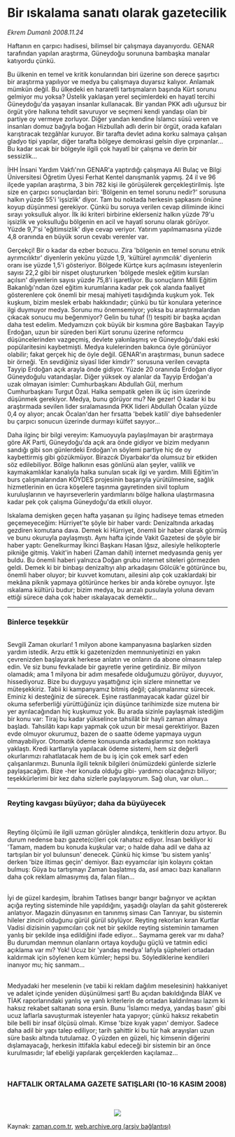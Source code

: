# Bir ıskalama sanatı olarak gazetecilik

*Ekrem Dumanlı 2008.11.24*

<tr><td class="metin" colspan="2" style="padding-top: 20px; padding-left: 5px; padding-right: 10px;">Haftanın en çarpıcı hadisesi, bilimsel bir çalışmaya dayanıyordu. GENAR tarafından yapılan araştırma, Güneydoğu sorununa bambaşka manalar katıyordu çünkü.</td></tr><tr><td class="metin" colspan="2" style="padding-top: 20px; padding-left: 5px; padding-right: 10px;"><p> Bu ülkenin en temel ve kritik konularından biri üzerine son derece şaşırtıcı bir araştırma yapılıyor ve medya bu çalışmaya duyarsız kalıyor. Anlamak mümkün değil. Bu ülkedeki en hararetli tartışmaların başında Kürt sorunu gelmiyor mu yoksa? Üstelik yaklaşan yerel seçimlerdeki en hayatî tercihi Güneydoğu'da yaşayan insanlar kullanacak. Bir yandan PKK adlı uğursuz bir örgüt yöre halkına tehdit savuruyor ve seçmeni kendi yandaşı olan bir partiye oy vermeye zorluyor. Diğer yandan kendine İslamcı süsü veren ve insanları domuz bağıyla boğan Hizbullah adlı derin bir örgüt, orada kafaları karıştıracak tezgâhlar kuruyor. Bir tarafta devlet adına korku salmaya çalışan gladyo tipi yapılar, diğer tarafta bölgeye demokrasi gelsin diye çırpınanlar... Bu kadar sıcak bir bölgeyle ilgili çok hayatî bir çalışma ve derin bir sessizlik...
<p>İHH İnsani Yardım Vakfı'nın GENAR'a yaptırdığı çalışmaya Ali Bulaç ve Bilgi Üniversitesi Öğretim Üyesi Ferhat Kentel danışmanlık yapmış. 24 il ve 96 ilçede yapılan araştırma, 3 bin 782 kişi ile görüşülerek gerçekleştirilmiş. İşte size en çarpıcı sonuçlardan biri: 'Bölgenin en temel sorunu nedir?' sorusuna halkın yüzde 55'i 'işsizlik' diyor. Tam bu noktada herkesin şapkasını önüne koyup düşünmesi gerekiyor. Çünkü bu soruya verilen cevap diliminde ikinci sırayı yoksulluk alıyor. İlk iki kriteri birbirine eklerseniz halkın yüzde 79'u işsizlik ve yoksulluğu bölgenin en acil ve hayatî sorunu olarak görüyor. Yüzde 9,7'si 'eğitimsizlik' diye cevap veriyor. Yatırım yapılmamasına yüzde 4,8 oranında en büyük sorun cevabı verenler var. 



<p>Gerçekçi! Bir o kadar da ezber bozucu. Zira 'bölgenin en temel sorunu etnik ayrımcılıktır' diyenlerin yekûnu yüzde 1,9, 'kültürel ayrımcılık' diyenlerin oranı ise yüzde 1,5'i gösteriyor. Bölgede Kürtçe kurs açılmasını isteyenlerin sayısı 22,2 gibi bir nispet oluştururken 'bölgede meslek eğitim kursları açılsın' diyenlerin sayısı yüzde 75,8'i işaretliyor. Bu sonuçların Milli Eğitim Bakanlığı'ndan özel eğitim kurumlarına kadar pek çok alanda faaliyet gösterenlere çok önemli bir mesaj mahiyeti taşıdığında kuşkum yok. Tek kuşkum, bizim meslek erbabı hakkındadır; çünkü bu tür konulara yeterince ilgi duymuyor medya. Sorunu mu önemsemiyor; yoksa bu araştırmalardan çıkacak sonucu mu beğenmiyor? Gelin bu tuhaf (!) tespiti bir başka açıdan daha test edelim. Medyamızın çok büyük bir kısmına göre Başbakan Tayyip Erdoğan, uzun bir süreden beri Kürt sorunu üzerine reformcu düşüncelerinden vazgeçmiş, devlete yakınlaşmış ve Güneydoğu'daki eski popülaritesini kaybetmişti. Medya kulelerinden bakınca öyle görünüyor olabilir; fakat gerçek hiç de öyle değil. GENAR'ın araştırması, bunun sadece bir örneği. 'En sevdiğiniz siyasî lider kimdir?' sorusuna verilen cevapta Tayyip Erdoğan açık arayla önde gidiyor. Yüzde 20 oranında Erdoğan diyor Güneydoğulu vatandaşlar. Diğer yüksek oy alanlar da Tayyip Erdoğan'a uzak olmayan isimler: Cumhurbaşkanı Abdullah Gül, merhum Cumhurbaşkanı Turgut Özal. Halka sempatik gelen ilk üç isim üzerinde düşünmek gerekiyor. Medya, bunu görüyor mu? Ne gezer! O kadar ki bu araştırmada sevilen lider sıralamasında PKK lideri Abdullah Öcalan yüzde 0,4 oy alıyor; ancak Öcalan'dan her fırsatta 'bebek katili' diye bahsedenler bu çarpıcı sonucun üzerinde durmayı külfet sayıyor...


<p>Daha ilginç bir bilgi vereyim: Kamuoyuyla paylaşılmayan bir araştırmaya göre AK Parti, Güneydoğu'da açık ara önde gidiyor ve bizim medyanın sandığı gibi son günlerdeki Erdoğan'ın söylemi partiye hiç de oy kaybettirmiş gibi gözükmüyor. Birazcık Diyarbakır'da olumsuz bir etkiden söz edilebiliyor. Bölge halkının esas gönlünü alan şeyler, valilik ve kaymakamlıklar kanalıyla halka sunulan sıcak ilgi ve yardım. Milli Eğitim'in burs çalışmalarından KÖYDES projesinin başarıyla yürütülmesine, sağlık hizmetlerinin en ücra köşelere taşınma gayretinden sivil toplum kuruluşlarının ve hayırseverlerin yardımlarını bölge halkına ulaştırmasına kadar pek çok çalışma Güneydoğu'da etkili oluyor. 



<p>Iskalama demişken geçen hafta yaşanan şu ilginç hadiseye temas etmeden geçemeyeceğim: Hürriyet'te şöyle bir haber vardı: Denizaltında arkadaş gezdiren komutana dava. Demek ki Hürriyet, önemli bir haber olarak görmüş ve bunu okuruyla paylaşmıştı. Aynı hafta içinde Vakit Gazetesi de şöyle bir haber yaptı: Genelkurmay İkinci Başkanı Hasan Iğsız, ailesiyle helikopterle pikniğe gitmiş. Vakit'in haberi (Zaman dahil) internet medyasında geniş yer buldu. Bu önemli haberi yalnızca Doğan grubu internet siteleri görmezden geldi. Demek ki bir binbaşı denizaltıyı alıp arkadaşını Gölcük'e götürünce bu, önemli haber oluyor; bir kuvvet komutanı, ailesini alıp çok uzaklardaki bir mekâna piknik yapmaya götürünce herkes bir anda körebe oynuyor. İşte ıskalama kültürü budur; bizim medya, bu arızalı pusulayla yoluna devam ettiği sürece daha çok haber ıskalayacak demektir...
<p><hr/>
<p><h3>Binlerce teşekkür</h3>
<br/>Sevgili Zaman okurları! 1 milyon abone kampanyasına başlarken sizden yardım istedik. Arzu ettik ki gazetenizden memnuniyetinizi en yakın çevrenizden başlayarak herkese anlatın ve onların da abone olmasını talep edin. Ve siz bunu fevkalade bir gayretle yerine getirdiniz. Bir milyon olamadık; ama 1 milyona bir adım mesafede olduğumuzu görüyor, duyuyor, hissediyoruz. Bize bu duyguyu yaşattığınız için sizlere minnettar ve müteşekkiriz. Tabii ki kampanyamız bitmiş değil; çalışmalarımız sürecek. Eminiz ki desteğiniz de sürecek. Eşine rastlanmayacak kadar güzel bir okuma seferberliği yürüttüğünüz için düşünce tarihimizde size mutena bir yer ayrılacağından hiç kuşkumuz yok. Bu arada sizinle paylaşmak istediğim bir konu var: Tiraj bu kadar yükselince tahsilât bir hayli zaman almaya başladı. Tahsilâtı kapı kapı yapmak çok uzun bir mesai gerektiriyor. Bazen evde olmuyor okurumuz, bazen de o saatte ödeme yapmaya uygun olmayabiliyor. Otomatik ödeme konusunda arkadaşlarımız son noktaya yaklaştı. Kredi kartlarıyla yapılacak ödeme sistemi, hem siz değerli okurlarımızı rahatlatacak hem de bu iş için çok emek sarf eden çalışanlarımızı. Bununla ilgili teknik bilgileri önümüzdeki günlerde sizlerle paylaşacağım. Bize -her konuda olduğu gibi- yardımcı olacağınızı biliyor; teşekkürlerimi bir kez daha sizlerle paylaşıyorum. Sağ olun, var olun... 
<p><hr/>
<p><h3>Reyting kavgası büyüyor; daha da büyüyecek </h3>
<br/>
<p>Reyting ölçümü ile ilgili uzman görüşler alındıkça, tenkitlerin dozu artıyor. Bu durum nedense bazı gazete(ci)leri çok rahatsız ediyor.  İnsan bekliyor ki 'Tamam, madem bu konuda kuşkular var; o halde daha adil ve daha az tartışılan bir yol bulunsun' denecek. Çünkü hiç kimse 'bu sistem yanlış' derken 'bize iltimas geçin' demiyor. Bazı eyyamcılar işin kolayını çoktan bulmuş: Güya bu tartışmayı Zaman başlatmış da, asıl amacı bazı kanalların daha çok reklam almasıymış da, falan filan...
<p><br/>	İyi de güzel kardeşim, İbrahim Tatlıses bangır bangır bağırıyor ve açıktan açığa reyting sisteminde hile yapıldığını, yaşadığı olayları da şahit göstererek anlatıyor. Magazin dünyasının en tanınmış siması Can Tanrıyar, bu sistemin hileler zinciri olduğunu gürül gürül söylüyor. Reyting rekorları kıran Kurtlar Vadisi dizisinin yapımcıları çok net bir şekilde reyting sisteminin tamamen yanlış bir şekilde inşa edildiğini ifade ediyor... Saymama gerek var mı daha? Bu durumdan memnun olanların ortaya koyduğu güçlü ve tatmin edici açıklama var mı? Yok! Ucuz bir 'yandaş medya' lafıyla şüpheleri ortadan kaldırmak için söylenen kem kümler; hepsi bu. Söylediklerine kendileri inanıyor mu; hiç sanmam...
<p><br/>             Medyadaki her meselenin (ve tabii ki reklam dağılım meselesinin) hakkaniyet ve adalet içinde yeniden düşünülmesi şart! Bu açıdan bakıldığında BİAK  ve TİAK raporlarındaki yanlış ve yanlı kriterlerin de ortadan kaldırılması lazım ki haksız rekabet saltanatı sona ersin. Bunu 'İslamcı medya, yandaş basın' gibi ucuz laflarla savuşturmak isteyenler hata yapıyor; çünkü haksız rekabetin bile belli bir insaf ölçüsü olmalı. Kimse 'bize kıyak yapın' demiyor. Sadece daha adil bir yapı talep ediliyor; tarih şahittir ki bu tür hak arayışları uzun süre baskı altında tutulamaz. O yüzden en güzeli,  hiç kimsenin diğerini dışlamayacağı, herkesin ittifakla kabul edeceği bir sistemin bir an önce kurulmasıdır; laf ebeliği yapılarak gerçeklerden kaçılamaz...
<p><br/>
<h3>HAFTALIK ORTALAMA GAZETE SATIŞLARI  (10-16 KASIM 2008)</h3>
<p><br/>
<p align="center"><img border="0" src="http://web.archive.org/web/20081219215057im_/http://medya.zaman.com.tr/2008/11/24/gazete.gif"/>
<br/></p></p></p></p></p></p></p></p></p></p></p></p></p></p></p></td></tr>

Kaynak: [zaman.com.tr](http://zaman.com.tr/yazar.do?yazino=763621), [web.archive.org (arşiv bağlantısı)](http://web.archive.org/web/20081219215057/http://www.zaman.com.tr:80/yazar.do?yazino=763621)
